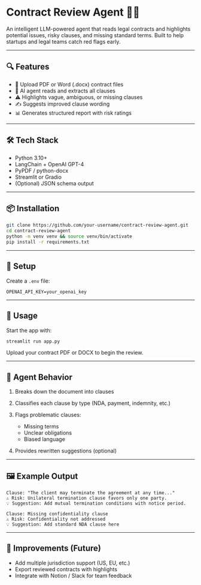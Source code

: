 # Contract Review Agent 🧠📑

An intelligent LLM-powered agent that reads legal contracts and highlights potential issues, risky clauses, and missing standard terms. Built to help startups and legal teams catch red flags early.

---

## 🔍 Features

- 🧾 Upload PDF or Word (.docx) contract files
- 🧠 AI agent reads and extracts all clauses
- ⚠️ Highlights vague, ambiguous, or missing clauses
- ✍️ Suggests improved clause wording
- 📊 Generates structured report with risk ratings

---

## 🛠️ Tech Stack

- Python 3.10+
- LangChain + OpenAI GPT-4
- PyPDF / python-docx
- Streamlit or Gradio
- (Optional) JSON schema output

---

## 📦 Installation

```bash
git clone https://github.com/your-username/contract-review-agent.git
cd contract-review-agent
python -m venv venv && source venv/bin/activate
pip install -r requirements.txt
````

---

## 🔑 Setup

Create a `.env` file:

```env
OPENAI_API_KEY=your_openai_key
```

---

## 🚀 Usage

Start the app with:

```bash
streamlit run app.py
```

Upload your contract PDF or DOCX to begin the review.

---

## 🧠 Agent Behavior

1. Breaks down the document into clauses
2. Classifies each clause by type (NDA, payment, indemnity, etc.)
3. Flags problematic clauses:

   * Missing terms
   * Unclear obligations
   * Biased language
4. Provides rewritten suggestions (optional)

---

## 🖼️ Example Output

```
Clause: "The client may terminate the agreement at any time..."
⚠️ Risk: Unilateral termination clause favors only one party.
💡 Suggestion: Add mutual termination conditions with notice period.

Clause: Missing confidentiality clause
⚠️ Risk: Confidentiality not addressed
💡 Suggestion: Add standard NDA clause here
```

---

## 🔧 Improvements (Future)

* Add multiple jurisdiction support (US, EU, etc.)
* Export reviewed contracts with highlights
* Integrate with Notion / Slack for team feedback

```